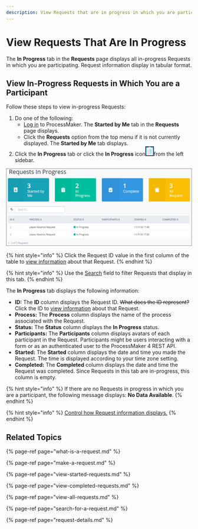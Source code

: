 ```yaml
---
description: View Requests that are in progress in which you are participating.
---
```


# View Requests That Are In Progress

The **In Progress** tab in the **Requests** page displays all in-progress Requests in which you are participating. Request information display in tabular format.

## View In-Progress Requests in Which You are a Participant

Follow these steps to view in-progress Requests:

1. Do one of the following:
   * [Log in](../log-in.md#log-in) to ProcessMaker. The **Started by Me** tab in the **Requests** page displays.
   * Click the **Requests** option from the top menu if it is not currently displayed. The **Started by Me** tab displays.
2. Click the **In Progress** tab or click the **In Progress** icon![](../../.gitbook/assets/in-progress-icon-request.png)from the left sidebar.

![&quot;In Progress&quot; Request tab](../../.gitbook/assets/in-progress-request.png)

{% hint style="info" %}
Click the Request ID value in the first column of the table to [view information](request-details.md) about that Request.
{% endhint %}

{% hint style="info" %}
Use the [Search](search-for-a-request.md) field to filter Requests that display in this tab.
{% endhint %}

The **In Progress** tab displays the following information:

* **ID:** The **ID** column displays the Request ID. ~~What does the ID represent?~~ Click the ID to [view information](request-details.md) about that Request.
* **Process:** The **Process** column displays the name of the process associated with the Request.
* **Status:** The **Status** column displays the **In Progress** status.
* **Participants:** The **Participants** column displays avatars of each participant in the Request. Participants might be users interacting with a form or as an authenticated user to the ProcessMaker 4 REST API.
* **Started:** The **Started** column displays the date and time you made the Request. The time is displayed according to your time zone setting.
* **Completed:** The **Completed** column displays the date and time the Request was completed. Since Requests in this tab are in-progress, this column is empty.

{% hint style="info" %}
If there are no Requests in progress in which you are a participant, the following message displays: **No Data Available**.
{% endhint %}

{% hint style="info" %}
[Control how Request information displays.](../control-how-requests-display-in-a-tab.md)
{% endhint %}

## Related Topics

{% page-ref page="what-is-a-request.md" %}

{% page-ref page="make-a-request.md" %}

{% page-ref page="view-started-requests.md" %}

{% page-ref page="view-completed-requests.md" %}

{% page-ref page="view-all-requests.md" %}

{% page-ref page="search-for-a-request.md" %}

{% page-ref page="request-details.md" %}

